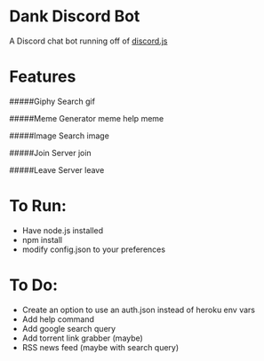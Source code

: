 # Dank Discord Bot
A Discord chat bot running off of <a href="https://github.com/hydrabolt/discord.js/">discord.js</a>
# Features
#####Giphy Search
	<name-of-bot> gif <gif-query>

#####Meme Generator
	<name-of-bot> meme help
	<name-of-bot> meme <meme-id> <top-text> <bottom-text>

#####Image Search
	<name-of-bot> image <image-query>
	
#####Join Server
	<name-of-bot> join <server-invite-link>
	
#####Leave Server
	<name-of-bot> leave

# To Run:

- Have node.js installed
- npm install
- modify config.json to your preferences

# To Do:

- Create an option to use an auth.json instead of heroku env vars
- Add help command
- Add google search query
- Add torrent link grabber (maybe)
- RSS news feed (maybe with search query)
